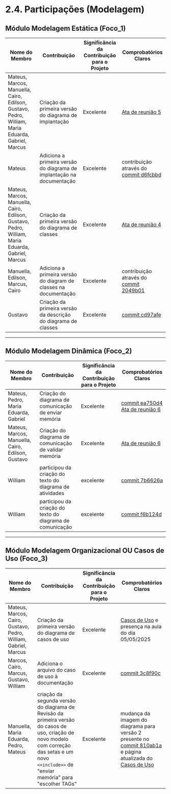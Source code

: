 # 2.4. Participações (Modelagem)

## Módulo Modelagem Estática (Foco_1)

| Nome do Membro | Contribuição | Significância da Contribuição para o Projeto | Comprobatórios Claros |
|----------------|--------------|---------------------------------------------|------------------------|
| Mateus, Marcos, Manuella, Cairo, Edilson, Gustavo, Pedro, William, Maria Eduarda, Gabriel, Marcus | Criação da primeira versão do diagrama de implantação | Excelente | [Ata de reunião 5](../Atas/ata_reuniao5.md) |
| Mateus | Adiciona a primeira versão do diagrama de implantação na documentação | Excelente | contribuição através do [commit d6fcbbd](https://github.com/UnBArqDsw2025-1-Turma02/2025.1_T02_G2_EternaFGA_Entrega02/commit/d6fcbbd445c3830c06b64fca4223a6f47ef3b4ce)|
| Mateus, Marcos, Manuella, Cairo, Edilson, Gustavo, Pedro, William, Maria Eduarda, Gabriel, Marcus | Criação da primeira versão do diagrama de classes | Excelente | [Ata de reunião 4](../Atas/ata_reuniao4.md) |
| Manuella, Edilson, Marcus, Cairo | Adiciona a primeira versão do diagram de classes na documentação | Excelente | contribuição através do [commit 2049b01](https://github.com/UnBArqDsw2025-1-Turma02/2025.1_T02_G2_EternaFGA_Entrega02/commit/2049b01051391040bb8c9856c6f0c12dd08f1c53)|
| Gustavo | Criação da primeira versão da descrição do diagrama de classes | Excelente | [commit cd97afe](https://github.com/UnBArqDsw2025-1-Turma02/2025.1_T02_G2_EternaFGA_Entrega02/commit/cd97afea85c2d342c455043dd2d76e96849d1171) |

---

## Módulo Modelagem Dinâmica (Foco_2)

| Nome do Membro | Contribuição | Significância da Contribuição para o Projeto | Comprobatórios Claros |
|----------------|--------------|---------------------------------------------|------------------------|
| Mateus, Pedro, Maria Eduarda, Gabriel| Criação do diagrama de comunicação de enviar memória | Excelente | [commit ea750d4](https://github.com/UnBArqDsw2025-1-Turma02/2025.1_T02_G2_EternaFGA_Entrega02/commit/ea750d416e910095631bde7a9ac6d4e6d2267466) [Ata de reunião 6](../Atas/ata_reunião6.md) |
| Mateus, Marcos, Manuella, Cairo, Edilson, Gustavo| Criação do diagrama de comunicação de validar memória | Excelente | [Ata de reunião 6](../Atas/ata_reunião6.md) |
|William|participou da criação do texto do diagrama de atividades| excelente |[commit 7b6626a](https://github.com/UnBArqDsw2025-1-Turma02/2025.1_T02_G2_EternaFGA_Entrega02/commit/7b6626aa51be5fcf76ee3e36a1c60c5028dfcafd)|
|William|participou da criação do texto do diagrama de comunicação| excelente |[commit f6b124d](https://github.com/UnBArqDsw2025-1-Turma02/2025.1_T02_G2_EternaFGA_Entrega02/commit/f6b124df603885b578e2e391ee35d868f838ce6a)|

---

## Módulo Modelagem Organizacional OU Casos de Uso (Foco_3)

| Nome do Membro | Contribuição | Significância da Contribuição para o Projeto | Comprobatórios Claros |
|----------------|--------------|---------------------------------------------|------------------------|
| Mateus, Marcos, Cairo, Gustavo, Pedro, William, Gabriel, Marcus | Criação da primeira versão do diagrama de casos de uso | Excelente | [Casos de Uso](2.3.ModelagemOrganizacionalCasosDeUso.md) e presença na aula do dia 05/05/2025 |
| Marcos, Cairo, Marcus, Gustavo, William | Adiciona o arquivo do caso de uso à documentação | Excelente | [commit 3c8f90c](https://github.com/UnBArqDsw2025-1-Turma02/2025.1_T02_G2_EternaFGA_Entrega02/commit/3c8f90c1f21ff15c9a095626f0751684b21b6e99)|
| Manuella, Maria Eduarda, Pedro, Mateus | criação da segunda versão do diagrama de Revisão da primeira versão do casos de uso, criação de novo modelo com correção das setas e um novo `<<include>>` de "enviar memória" para "escolher TAGs" | Excelente | mudança da imagem do diagrama para versão 2 presente no [commit 810ab1a](https://github.com/UnBArqDsw2025-1-Turma02/2025.1_T02_G2_EternaFGA_Entrega02/commit/810ab1a85c057afac476ea76070be28b9472b8ab) e página atualizada do [Casos de Uso](2.3.ModelagemOrganizacionalCasosDeUso.md)|


